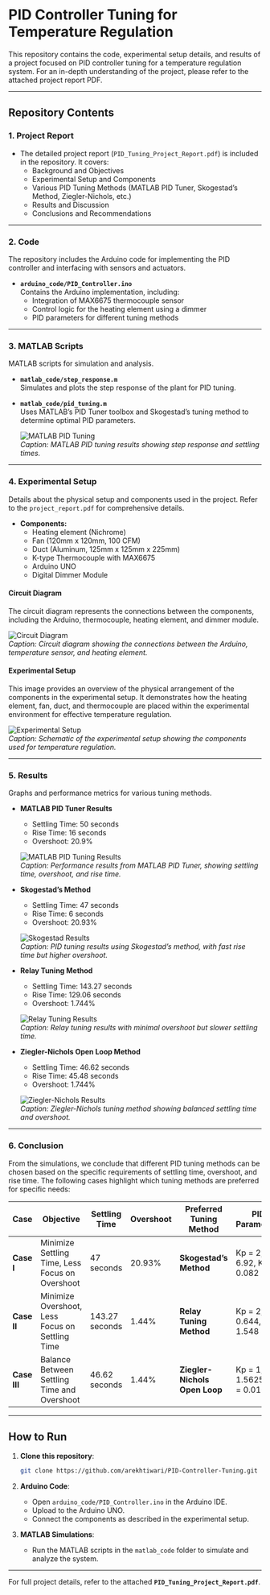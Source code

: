 # **PID Controller Tuning for Temperature Regulation**

This repository contains the code, experimental setup details, and results of a project focused on PID controller tuning for a temperature regulation system. For an in-depth understanding of the project, please refer to the attached project report PDF.

---

## **Repository Contents**

### 1. **Project Report**
- The detailed project report (`PID_Tuning_Project_Report.pdf`) is included in the repository. It covers:
  - Background and Objectives
  - Experimental Setup and Components
  - Various PID Tuning Methods (MATLAB PID Tuner, Skogestad’s Method, Ziegler-Nichols, etc.)
  - Results and Discussion
  - Conclusions and Recommendations

---

### 2. **Code**
The repository includes the Arduino code for implementing the PID controller and interfacing with sensors and actuators.

- **`arduino_code/PID_Controller.ino`**  
  Contains the Arduino implementation, including:
  - Integration of MAX6675 thermocouple sensor
  - Control logic for the heating element using a dimmer
  - PID parameters for different tuning methods

---

### 3. **MATLAB Scripts**
MATLAB scripts for simulation and analysis.

- **`matlab_code/step_response.m`**  
  Simulates and plots the step response of the plant for PID tuning.

- **`matlab_code/pid_tuning.m`**  
  Uses MATLAB’s PID Tuner toolbox and Skogestad’s tuning method to determine optimal PID parameters.

  ![MATLAB PID Tuning](images/matlab_pid_tuning_results.JPG)  
  _Caption: MATLAB PID tuning results showing step response and settling times._

---

### 4. **Experimental Setup**
Details about the physical setup and components used in the project. Refer to the `project_report.pdf` for comprehensive details.

- **Components:**
  - Heating element (Nichrome)
  - Fan (120mm x 120mm, 100 CFM)
  - Duct (Aluminum, 125mm x 125mm x 225mm)
  - K-type Thermocouple with MAX6675
  - Arduino UNO
  - Digital Dimmer Module

#### **Circuit Diagram**
The circuit diagram represents the connections between the components, including the Arduino, thermocouple, heating element, and dimmer module.

![Circuit Diagram](images/circuit_diagram.JPG)  
_Caption: Circuit diagram showing the connections between the Arduino, temperature sensor, and heating element._

#### **Experimental Setup**
This image provides an overview of the physical arrangement of the components in the experimental setup. It demonstrates how the heating element, fan, duct, and thermocouple are placed within the experimental environment for effective temperature regulation.

![Experimental Setup](images/experimental_setup.JPG)  
_Caption: Schematic of the experimental setup showing the components used for temperature regulation._

---

### 5. **Results**
Graphs and performance metrics for various tuning methods.

- **MATLAB PID Tuner Results**  
  - Settling Time: 50 seconds
  - Rise Time: 16 seconds
  - Overshoot: 20.9%

  ![MATLAB PID Tuning Results](images/matlab_pid_results.JPG)  
  _Caption: Performance results from MATLAB PID Tuner, showing settling time, overshoot, and rise time._

- **Skogestad’s Method**  
  - Settling Time: 47 seconds
  - Rise Time: 6 seconds
  - Overshoot: 20.93%

  ![Skogestad Results](images/skogestad_results.JPG)  
  _Caption: PID tuning results using Skogestad’s method, with fast rise time but higher overshoot._

- **Relay Tuning Method**  
  - Settling Time: 143.27 seconds
  - Rise Time: 129.06 seconds
  - Overshoot: 1.744%

  ![Relay Tuning Results](images/relay_tuning_results.JPG)  
  _Caption: Relay tuning results with minimal overshoot but slower settling time._

- **Ziegler-Nichols Open Loop Method**  
  - Settling Time: 46.62 seconds
  - Rise Time: 45.48 seconds
  - Overshoot: 1.744%

  ![Ziegler-Nichols Results](images/ziegler_nichols_results.JPG)  
  _Caption: Ziegler-Nichols tuning method showing balanced settling time and overshoot._

---

### 6. **Conclusion**

From the simulations, we conclude that different PID tuning methods can be chosen based on the specific requirements of settling time, overshoot, and rise time. The following cases highlight which tuning methods are preferred for specific needs:

| **Case**  | **Objective**                                      | **Settling Time** | **Overshoot** | **Preferred Tuning Method** | **PID Parameters**                    |
|-----------|----------------------------------------------------|-------------------|---------------|-----------------------------|---------------------------------------|
| **Case I** | Minimize Settling Time, Less Focus on Overshoot   | 47 seconds        | 20.93%        | **Skogestad’s Method**       | Kp = 2, Ki = 6.92, Kd = 0.082        |
| **Case II** | Minimize Overshoot, Less Focus on Settling Time   | 143.27 seconds    | 1.44%         | **Relay Tuning Method**      | Kp = 2, Ki = 0.644, Kd = 1.548       |
| **Case III** | Balance Between Settling Time and Overshoot      | 46.62 seconds     | 1.44%         | **Ziegler-Nichols Open Loop**| Kp = 1, Ki = 1.5625, Kd = 0.016      |

---

## **How to Run**

1. **Clone this repository**:
   ```bash
   git clone https://github.com/arekhtiwari/PID-Controller-Tuning.git
   ```

2. **Arduino Code**:
   - Open `arduino_code/PID_Controller.ino` in the Arduino IDE.
   - Upload to the Arduino UNO.
   - Connect the components as described in the experimental setup.


3. **MATLAB Simulations**:
   - Run the MATLAB scripts in the `matlab_code` folder to simulate and analyze the system.

---

For full project details, refer to the attached **`PID_Tuning_Project_Report.pdf`**.

